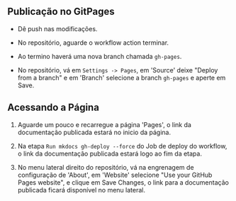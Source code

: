 ## Publicação no GitPages

- Dê push nas modificações.

- No repositório, aguarde o workflow action terminar.

- Ao termino haverá uma nova branch chamada `gh-pages`.

- No repositório, vá em `Settings -> Pages`, em 'Source' deixe "Deploy from a branch" e em 'Branch' selecione a branch `gh-pages` e aperte em Save.


## Acessando a Página

1. Aguarde um pouco e recarregue a página 'Pages', o link da documentação publicada estará no inicio da página.

2. Na etapa `Run mkdocs gh-deploy --force` do Job de deploy do workflow, o link da documentação publicada estará logo ao fim da etapa.

3. No menu lateral direito do repositório, vá na engrenagem de configuração de 'About', em 'Website' selecione "Use your GitHub Pages website", e clique em Save Changes, o link para a documentação publicada ficará disponível no menu lateral. 